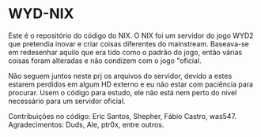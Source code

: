 # WYD-NIX
Este é o repositório do código do NIX. O NIX foi um servidor do jogo WYD2 que pretendia inovar e criar coisas diferentes do mainstream.
Baseava-se em redesenhar aquilo que era tido como o padrão do jogo, então várias coisas foram alteradas e não condizem com o jogo "oficial.

Não seguem juntos neste prj os arquivos do servidor, devido a estes estarem perdidos em algum HD externo e eu não estar com paciência para procurar.
Usem o código para estudo, ele não está nem perto do nível necessário para um servidor oficial.

Contribuições no código: Eric Santos, Shepher, Fábio Castro, was547.
Agradecimentos: Duds, Ale, ptr0x, entre outros.

